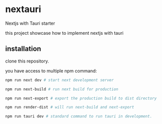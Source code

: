 # nextauri

Nextjs with Tauri starter

this project showcase how to implement nextjs with tauri

## installation

clone this repository.

you have access to multiple npm command:
```sh
npm run next dev # start next development server
```
```sh
npm run next-build # run next build for production
```
```sh
npm run next-export # export the production build to dist directory
```
```sh
npm run render-dist # will run next-build and next-export
```
```sh
npm run tauri dev # standard command to run tauri in development.
```
